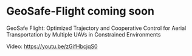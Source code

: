 # GeoSafe-Flight coming soon
GeoSafe Flight: Optimized Trajectory and Cooperative Control for Aerial Transportation by Multiple UAVs in Constrained Environments

Video: https://youtu.be/zGifHbcjqS0
